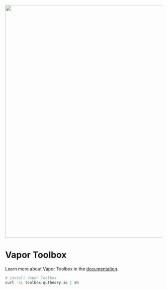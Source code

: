 <p align="center">
<img src="https://cloud.githubusercontent.com/assets/1342803/16012068/d98ba914-3155-11e6-8efe-733f35fe67a3.png" width="745" align="middle"/>
</p>

# Vapor Toolbox

Learn more about Vapor Toolbox in the <a href="https://vapor.readme.io/docs/install-toolbox">documentation</a>.

```sh
# install Vapor Toolbox
curl -sL toolbox.qutheory.io | sh
```
